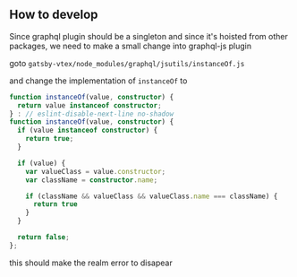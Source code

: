 ## How to develop

Since graphql plugin should be a singleton and since it's hoisted from other packages, we need to make a small change into
graphql-js plugin

goto 
`gatsby-vtex/node_modules/graphql/jsutils/instanceOf.js`

and change the implementation of `instanceOf` to

```ts
function instanceOf(value, constructor) {
  return value instanceof constructor;
} : // eslint-disable-next-line no-shadow
function instanceOf(value, constructor) {
  if (value instanceof constructor) {
    return true;
  }

  if (value) {
    var valueClass = value.constructor;
    var className = constructor.name;

    if (className && valueClass && valueClass.name === className) {
      return true
    }
  }

  return false;
};
```

this should make the realm error to disapear
